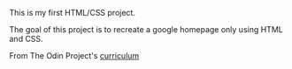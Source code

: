 This is my first HTML/CSS project.

The goal of this project is to recreate a google homepage only using HTML and CSS.

From The Odin Project's [curriculum](http://www.theodinproject.com/courses/web-development-101/lessons/html-css)